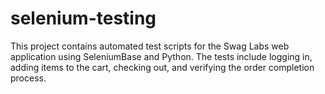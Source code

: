 # selenium-testing
This project contains automated test scripts for the Swag Labs web application using SeleniumBase and Python. The tests include logging in, adding items to the cart, checking out, and verifying the order completion process.
